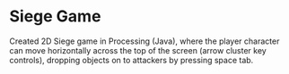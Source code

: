 # Siege Game


Created 2D Siege game in Processing (Java), where the player character can move horizontally across the top of the screen (arrow cluster key controls), dropping objects on to attackers by pressing space tab. 

